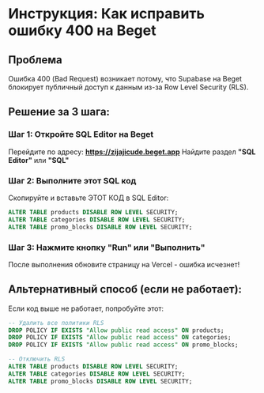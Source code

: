# Инструкция: Как исправить ошибку 400 на Beget

## Проблема
Ошибка 400 (Bad Request) возникает потому, что Supabase на Beget блокирует публичный доступ к данным из-за Row Level Security (RLS).

## Решение за 3 шага:

### Шаг 1: Откройте SQL Editor на Beget
Перейдите по адресу: **https://zijajicude.beget.app**
Найдите раздел **"SQL Editor"** или **"SQL"**

### Шаг 2: Выполните этот SQL код
Скопируйте и вставьте ЭТОТ КОД в SQL Editor:

```sql
ALTER TABLE products DISABLE ROW LEVEL SECURITY;
ALTER TABLE categories DISABLE ROW LEVEL SECURITY;
ALTER TABLE promo_blocks DISABLE ROW LEVEL SECURITY;
```

### Шаг 3: Нажмите кнопку "Run" или "Выполнить"
После выполнения обновите страницу на Vercel - ошибка исчезнет!

## Альтернативный способ (если не работает):
Если код выше не работает, попробуйте этот:

```sql
-- Удалить все политики RLS
DROP POLICY IF EXISTS "Allow public read access" ON products;
DROP POLICY IF EXISTS "Allow public read access" ON categories;
DROP POLICY IF EXISTS "Allow public read access" ON promo_blocks;

-- Отключить RLS
ALTER TABLE products DISABLE ROW LEVEL SECURITY;
ALTER TABLE categories DISABLE ROW LEVEL SECURITY;
ALTER TABLE promo_blocks DISABLE ROW LEVEL SECURITY;
```

